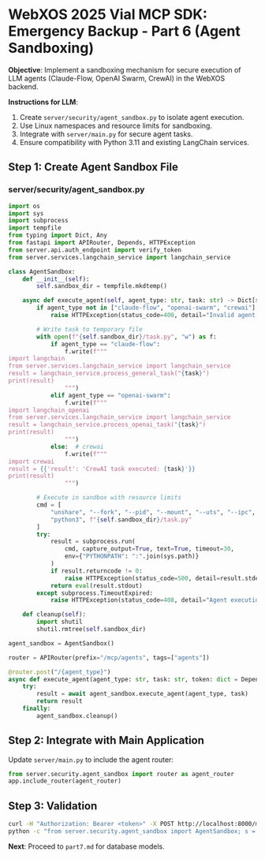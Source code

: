 # WebXOS 2025 Vial MCP SDK: Emergency Backup - Part 6 (Agent Sandboxing)

**Objective**: Implement a sandboxing mechanism for secure execution of LLM agents (Claude-Flow, OpenAI Swarm, CrewAI) in the WebXOS backend.

**Instructions for LLM**:
1. Create `server/security/agent_sandbox.py` to isolate agent execution.
2. Use Linux namespaces and resource limits for sandboxing.
3. Integrate with `server/main.py` for secure agent tasks.
4. Ensure compatibility with Python 3.11 and existing LangChain services.

## Step 1: Create Agent Sandbox File

### server/security/agent_sandbox.py
```python
import os
import sys
import subprocess
import tempfile
from typing import Dict, Any
from fastapi import APIRouter, Depends, HTTPException
from server.api.auth_endpoint import verify_token
from server.services.langchain_service import langchain_service

class AgentSandbox:
    def __init__(self):
        self.sandbox_dir = tempfile.mkdtemp()

    async def execute_agent(self, agent_type: str, task: str) -> Dict[str, Any]:
        if agent_type not in ["claude-flow", "openai-swarm", "crewai"]:
            raise HTTPException(status_code=400, detail="Invalid agent type")

        # Write task to temporary file
        with open(f"{self.sandbox_dir}/task.py", "w") as f:
            if agent_type == "claude-flow":
                f.write(f"""
import langchain
from server.services.langchain_service import langchain_service
result = langchain_service.process_general_task("{task}")
print(result)
                """)
            elif agent_type == "openai-swarm":
                f.write(f"""
import langchain_openai
from server.services.langchain_service import langchain_service
result = langchain_service.process_openai_task("{task}")
print(result)
                """)
            else:  # crewai
                f.write(f"""
import crewai
result = {{'result': 'CrewAI task executed: {task}'}}
print(result)
                """)

        # Execute in sandbox with resource limits
        cmd = [
            "unshare", "--fork", "--pid", "--mount", "--uts", "--ipc", "--net",
            "python3", f"{self.sandbox_dir}/task.py"
        ]
        try:
            result = subprocess.run(
                cmd, capture_output=True, text=True, timeout=30,
                env={"PYTHONPATH": ":".join(sys.path)}
            )
            if result.returncode != 0:
                raise HTTPException(status_code=500, detail=result.stderr)
            return eval(result.stdout)
        except subprocess.TimeoutExpired:
            raise HTTPException(status_code=408, detail="Agent execution timed out")

    def cleanup(self):
        import shutil
        shutil.rmtree(self.sandbox_dir)

agent_sandbox = AgentSandbox()

router = APIRouter(prefix="/mcp/agents", tags=["agents"])

@router.post("/{agent_type}")
async def execute_agent(agent_type: str, task: str, token: dict = Depends(verify_token)) -> Dict[str, Any]:
    try:
        result = await agent_sandbox.execute_agent(agent_type, task)
        return result
    finally:
        agent_sandbox.cleanup()
```

## Step 2: Integrate with Main Application
Update `server/main.py` to include the agent router:
```python
from server.security.agent_sandbox import router as agent_router
app.include_router(agent_router)
```

## Step 3: Validation
```bash
curl -H "Authorization: Bearer <token>" -X POST http://localhost:8000/mcp/agents/claude-flow -d '{"task": "Analyze data"}'
python -c "from server.security.agent_sandbox import AgentSandbox; s = AgentSandbox(); print(s.sandbox_dir)"
```

**Next**: Proceed to `part7.md` for database models.